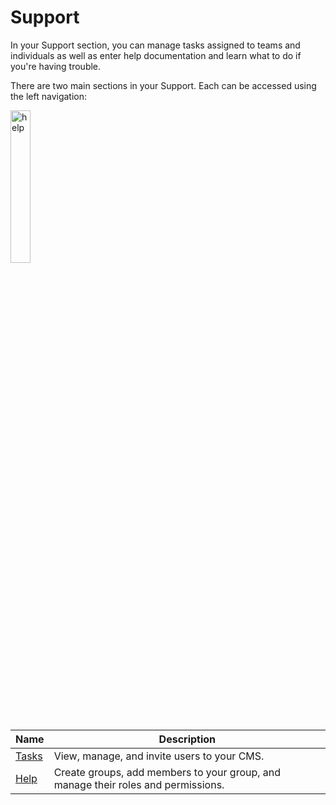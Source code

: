 # Support

In your Support section, you can manage tasks assigned to teams and individuals as well as enter help documentation and learn what to do if you're having trouble.

There are two main sections in your Support. Each can be accessed using the left navigation:


<img src="../../../images/help1.png" alt="help" style="width: 25%; display: block"></a>

**Name** | **Description** 
:--- | ---
<a href="/support/tasks">Tasks</a> | View, manage, and invite users to your CMS.
<a href="/support/help">Help</a> | Create groups, add members to your group, and manage their roles and permissions.

